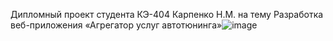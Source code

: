 Дипломный проект студента КЭ-404 Карпенко Н.М. на тему Разработка веб-приложения «Агрегатор услуг автотюнинга»![image](https://github.com/user-attachments/assets/ad5da61e-a4dd-4a0e-b7e4-86879353d417)
